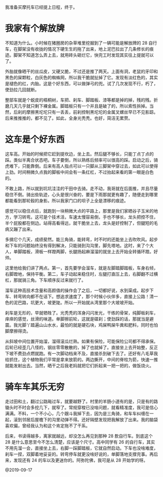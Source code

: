 我准备买摩托车已经提上日程，终于。

# 我家有个解放牌

不知道为什么。小时候在猪圈房的杂草堆里挖掘到了一辆可能是解放牌的 28 自行车，在脚架没有收拢的情况下硬生生的拖了出来，地上泥巴拉出了几条修长的痕迹。脚架不知道怎么弄上去，就用砖头砸烂它，快完工时发现其实往上提就可以了。

外胎就像晒干的丝瓜皮，又硬又脆，不过还是推了两天。上面有洞，老鼠的牙印和黑色的屎颗粒，白灰色的蜘蛛网，所以我干脆就扯掉了它。发现有淡红色的，其实是褪色的红，内胎。这是个好东西，可以做弹弓的兜。试了几次发现不行，朽了，使劲拉几回就断。

整部车就是个蜕皮的梧桐树，车把、刹车、脚踏板、漆等都是掉的掉，残的残。折磨几天几乎就只剩下裸金属。脚踏板只有一个并且是破了的，所以索性拆掉。当然，后刹的摩擦黑坨坨只有一丢丢，前刹控制黑坨坨的金属叉螺丝早已不见影踪。后来推推推的，都不见了。如此，全身光秃秃。也好，简洁无累赘。

# 这车是个好东西

这车高。开始的时候把它赶到提坎边，坐上去。然后腿不够长，只能丁点丁点的踩。类似半离合状态吧。车子要倒，所以熟练后频率可以很高的踩。启动之后，骑虎难下，只能靠倒。后来有高人指点可以一只脚从三脚架中穿过去，如此可以使得上劲。时间稍微久点我的脚板中间会有一条红杠，不过抬起来看的第一眼是白色的。

不敢上路，所以就到坑坑洼洼的干田中去骑。走不动，我哥就在后面推，并且尽量稳住不倒。骑出些轨迹，心头是很兴奋的，要是下雨那就更有趣了，随便走到哪里都能看到那轮毂的身影。所以我家门口的坝子上全是漂移的痕迹。

感觉可以稳住点后，就跑到一块稍微大点的平路上，那里是我们家晒谷子玉米的地方，学习转弯。这可是个技术活，车速太慢容易倒，手也不够长，龙头把控不住，半个屁股都在侧边。站得高看得远，就干脆坐上去，龙头是好控制了，但腿短的毛病又蹦了出来。

多搞它个几天，成绩斐然。能三角骑，能转弯，时不时的还能坐上去吹吹风。起步和下车的问题始终没有得到解决，只能骑到沟沟里，脚先塔地。这时，来了个大人，单脚踏板，滑板一样蹬两脚，长腿扬起麻溜溜的就坐上去开始全转循环蹬。好帅。

这里他给我们讲了两点。第一，首先要学会溜车，就是左脚踏脚踏板，车身右倾，右脚蹬地，保持平衡。第二，车子动起来稳住时，左腿打直压上去，右脚翻不过横杠，那就骑三角。下车顺序反过来就行了。

溜车这种高技术含量和高颜值的操作会了之后，一切都好说，水到渠成。起步下车、转弯转向都不在话下。想追求速度了，那个时候小伙伴多，直接上公路！清一色的泥巴路，坑更大，坡更陡。所以一开始就从湾里那个大坡坡开始。

刹车是无形的，早就牺牲了。光秃秃的浑身闪闪发光，干练的骨架，纯脚板刹车，痒痒的感觉，丝滑的味道。单脚擦前轮，这就是碟刹；使劲踩的话，那就当是避震。我光脚丫踏遍山山水水，最怕的就是硬石块，鸡屎鸭屎牛粪和肥料，同时也怕脚摩擦得烫。

从斜坡中间位置开始溜，溜得滚瓜烂熟。如果有保险，可能保险公司都不得承保。后轮已经歪几八怪的，钢丝零零散散的，掉了也就掉了。直接坐上去开始整，反正下坡不费劲点燃就跑。有一次脚动档来不及，直接杀到破下去了。还好有八毛草我给抓住，这个植物我们平常是拿来放箭的。两边撕开，中间的脊柱为箭，快速一推就能发射出去。当然，晒干之后我老妈就把它们折起来一把一把的，做饭烧火。

# 骑车车其乐无穷

走过田和土，翻过公路飚过车，就要越野了。村里的羊肠小道有的是，只是有的路锄头时不时会多挖几下，就窄了。常规穿梭已没啥问题，就看精准度，我可是信心满满。不料，一个不小心，几个跟斗我掉下去，因为是三角骑，和车车纠缠在一起，滚到邻居后屋檐下的沟里动弹不得。还好隔壁发现把我解放了出来。我的脑袋喜欢偏，曾经我认为和这个肯定拖不了干系。

后来，书读得越多，离家就越远，却没怎么再见到那种 28 歀自行车。到底这个 28 是什么意思至今不怎么清楚，应该是个尺寸。高中同学有 26 的自行车，其实不用先溜一会，直接坐上去，右脚一踩脚踏板，它就自然启动。下车也没啥难度，刹车一捏，双脚着地妥妥的。转弯停车就更没啥好说的，单脚落地支撑完事。再后来，发现还有 24 的车以及更迷你的。阿弥陀佛，我可是从 28 开始学的呀。

@2019-09-17
